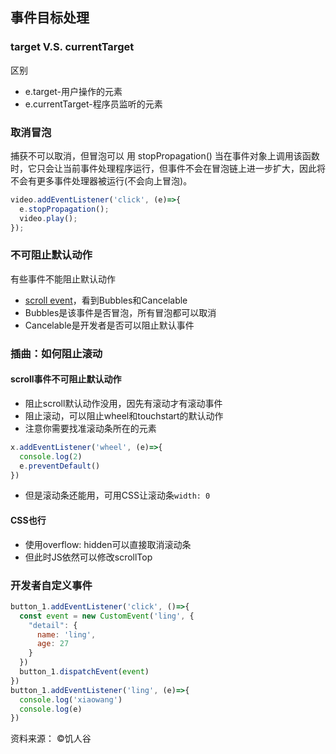 ## 事件目标处理
### target V.S. currentTarget
区别
* e.target-用户操作的元素
* e.currentTarget-程序员监听的元素

### 取消冒泡
捕获不可以取消，但冒泡可以
用 stopPropagation() 当在事件对象上调用该函数时，它只会让当前事件处理程序运行，但事件不会在冒泡链上进一步扩大，因此将不会有更多事件处理器被运行(不会向上冒泡)。
```js
video.addEventListener('click', (e)=>{
  e.stopPropagation();
  video.play();
});
```
### 不可阻止默认动作
有些事件不能阻止默认动作
* [scroll event](https://developer.mozilla.org/en-US/docs/Web/API/Document/scroll_event)，看到Bubbles和Cancelable
* Bubbles是该事件是否冒泡，所有冒泡都可以取消
* Cancelable是开发者是否可以阻止默认事件
### 插曲：如何阻止滚动
#### scroll事件不可阻止默认动作
* 阻止scroll默认动作没用，因先有滚动才有滚动事件
* 阻止滚动，可以阻止wheel和touchstart的默认动作
* 注意你需要找准滚动条所在的元素
```js
x.addEventListener('wheel', (e)=>{
  console.log(2)
  e.preventDefault()
})
```
* 但是滚动条还能用，可用CSS让滚动条<code>width: 0</code>
#### CSS也行
* 使用overflow: hidden可以直接取消滚动条
* 但此时JS依然可以修改scrollTop

### 开发者自定义事件
```js
button_1.addEventListener('click', ()=>{
  const event = new CustomEvent('ling', {
    "detail": {
      name: 'ling', 
      age: 27
    }
  })
  button_1.dispatchEvent(event)
})
button_1.addEventListener('ling', (e)=>{
  console.log('xiaowang')
  console.log(e)
})
```

资料来源： &copy;饥人谷